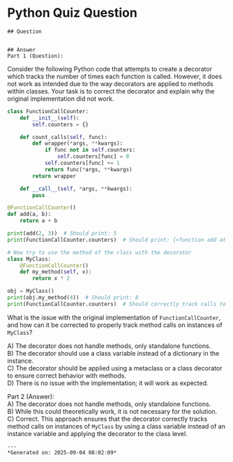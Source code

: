 # Python Quiz Question
    
    ## Question
    
    
    ## Answer
    Part 1 (Question):  
Consider the following Python code that attempts to create a decorator which tracks the number of times each function is called. However, it does not work as intended due to the way decorators are applied to methods within classes. Your task is to correct the decorator and explain why the original implementation did not work.

```python
class FunctionCallCounter:
    def __init__(self):
        self.counters = {}

    def count_calls(self, func):
        def wrapper(*args, **kwargs):
            if func not in self.counters:
                self.counters[func] = 0
            self.counters[func] += 1
            return func(*args, **kwargs)
        return wrapper

    def __call__(self, *args, **kwargs):
        pass

@FunctionCallCounter()
def add(a, b):
    return a + b

print(add(2, 3))  # Should print: 5
print(FunctionCallCounter.counters)  # Should print: {<function add at 0x...>: 1}

# Now try to use the method of the class with the decorator
class MyClass:
    @FunctionCallCounter()
    def my_method(self, x):
        return x * 2

obj = MyClass()
print(obj.my_method(4))  # Should print: 8
print(FunctionCallCounter.counters)  # Should correctly track calls to my_method
```

What is the issue with the original implementation of `FunctionCallCounter`, and how can it be corrected to properly track method calls on instances of `MyClass`?

A) The decorator does not handle methods, only standalone functions.  
B) The decorator should use a class variable instead of a dictionary in the instance.  
C) The decorator should be applied using a metaclass or a class decorator to ensure correct behavior with methods.  
D) There is no issue with the implementation; it will work as expected.

Part 2 (Answer):  
A) The decorator does not handle methods, only standalone functions.  
B) While this could theoretically work, it is not necessary for the solution.  
C) Correct. This approach ensures that the decorator correctly tracks method calls on instances of `MyClass` by using a class variable instead of an instance variable and applying the decorator to the class level.
    
    ---
    *Generated on: 2025-09-04 08:02:09*
    